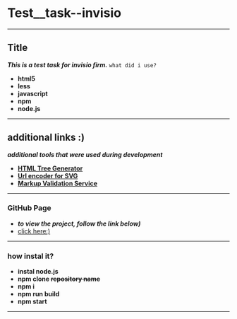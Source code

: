 # Test__task--invisio

---

## Title
***This is a test task for invisio firm.***
`what did i use?`
* **html5**
* **less**
* **javascript**
* **npm**
* **node.js**

---

## additional links :)
***additional tools that were used during development***

* **[HTML Tree Generator](https://yoksel.github.io/html-tree/en/)**
* **[Url encoder for SVG](https://yoksel.github.io/url-encoder/)**
* **[Markup Validation Service](https://validator.w3.org/)**

---

### GitHub Page
* ***to view the project, follow the link below)***
* [click here:)](https://antonoshurek.github.io/test-task__for-invisio/)

---

### how instal it?

* **instal node.js**
* **npm clone ~~repository name~~**
* **npm i**
* **npm run build**
* **npm start**

---

